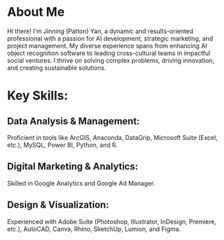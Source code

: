 # About Me
Hi there! I'm Jinning (Patton) Yan, a dynamic and results-oriented professional with a passion for AI development, strategic marketing, and project management. 
My diverse experience spans from enhancing AI object recognition software to leading cross-cultural teams in impactful social ventures. 
I thrive on solving complex problems, driving innovation, and creating sustainable solutions.

# Key Skills:
## Data Analysis & Management: 
Proficient in tools like ArcGIS, Anaconda, DataGrip, Microsoft Suite (Excel, etc.), MySQL, Power BI, Python, and R.
## Digital Marketing & Analytics: 
Skilled in Google Analytics and Google Ad Manager.
## Design & Visualization: 
Experienced with Adobe Suite (Photoshop, Illustrator, InDesign, Premiere, etc.), AutoCAD, Canva, Rhino, SketchUp, Lumion, and Figma.
